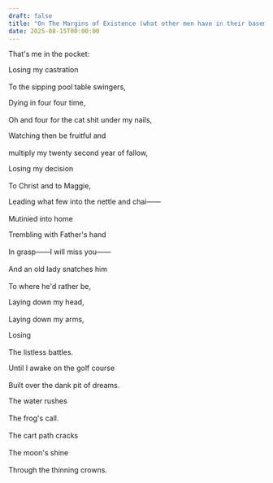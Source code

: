 ```yaml
---
draft: false
title: "On The Margins of Existence (what other men have in their basements)"
date: 2025-08-15T00:00:00
---
```


That's me in the pocket:

Losing my castration <br>  
To the sipping pool table swingers,

Dying in four four time, <br>  
Oh and four for the cat shit under my nails,

Watching then be fruitful and <br>  
multiply my twenty second year of fallow,

Losing my decision <br>  
To Christ and to Maggie,

Leading what few into the nettle and chai—— <br>  
Mutinied into home 

Trembling with Father's hand <br>  
In grasp——I will miss you—— <br>  
And an old lady snatches him <br>  
To where he'd rather be,

Laying down my head, <br>  
Laying down my arms, 

Losing <br>  
The listless battles. 

Until I awake on the golf course <br>  
Built over the dank pit of dreams.

The water rushes <br>  
The frog's call. <br>  
The cart path cracks <br>  
The moon's shine <br>  
Through the thinning crowns. 
 

